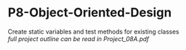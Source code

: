 # P8-Object-Oriented-Design
Create static variables and test methods for existing classes  
*full project outline can be read in Project_08A.pdf*
